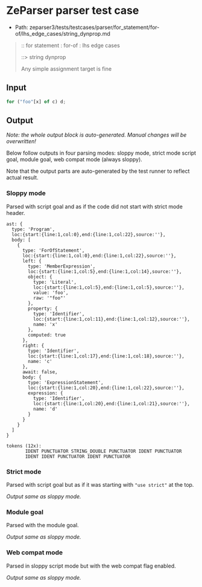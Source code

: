 # ZeParser parser test case

- Path: zeparser3/tests/testcases/parser/for_statement/for-of/lhs_edge_cases/string_dynprop.md

> :: for statement : for-of : lhs edge cases
>
> ::> string dynprop
>
> Any simple assignment target is fine

## Input

`````js
for ("foo"[x] of c) d;
`````

## Output

_Note: the whole output block is auto-generated. Manual changes will be overwritten!_

Below follow outputs in four parsing modes: sloppy mode, strict mode script goal, module goal, web compat mode (always sloppy).

Note that the output parts are auto-generated by the test runner to reflect actual result.

### Sloppy mode

Parsed with script goal and as if the code did not start with strict mode header.

`````
ast: {
  type: 'Program',
  loc:{start:{line:1,col:0},end:{line:1,col:22},source:''},
  body: [
    {
      type: 'ForOfStatement',
      loc:{start:{line:1,col:0},end:{line:1,col:22},source:''},
      left: {
        type: 'MemberExpression',
        loc:{start:{line:1,col:5},end:{line:1,col:14},source:''},
        object: {
          type: 'Literal',
          loc:{start:{line:1,col:5},end:{line:1,col:5},source:''},
          value: 'foo',
          raw: '"foo"'
        },
        property: {
          type: 'Identifier',
          loc:{start:{line:1,col:11},end:{line:1,col:12},source:''},
          name: 'x'
        },
        computed: true
      },
      right: {
        type: 'Identifier',
        loc:{start:{line:1,col:17},end:{line:1,col:18},source:''},
        name: 'c'
      },
      await: false,
      body: {
        type: 'ExpressionStatement',
        loc:{start:{line:1,col:20},end:{line:1,col:22},source:''},
        expression: {
          type: 'Identifier',
          loc:{start:{line:1,col:20},end:{line:1,col:21},source:''},
          name: 'd'
        }
      }
    }
  ]
}

tokens (12x):
       IDENT PUNCTUATOR STRING_DOUBLE PUNCTUATOR IDENT PUNCTUATOR
       IDENT IDENT PUNCTUATOR IDENT PUNCTUATOR
`````

### Strict mode

Parsed with script goal but as if it was starting with `"use strict"` at the top.

_Output same as sloppy mode._

### Module goal

Parsed with the module goal.

_Output same as sloppy mode._

### Web compat mode

Parsed in sloppy script mode but with the web compat flag enabled.

_Output same as sloppy mode._
